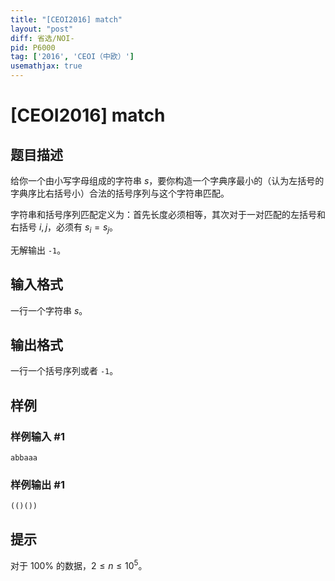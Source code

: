 ```yaml
---
title: "[CEOI2016] match"
layout: "post"
diff: 省选/NOI-
pid: P6000
tag: ['2016', 'CEOI（中欧）']
usemathjax: true
---
```


# [CEOI2016] match
## 题目描述

给你一个由小写字母组成的字符串 $s$，要你构造一个字典序最小的（认为左括号的字典序比右括号小）合法的括号序列与这个字符串匹配。

字符串和括号序列匹配定义为：首先长度必须相等，其次对于一对匹配的左括号和右括号 $i,j$，必须有 $s_i=s_j$。


无解输出 `-1`。
## 输入格式

一行一个字符串 $s$。
## 输出格式

一行一个括号序列或者 `-1`。
## 样例

### 样例输入 #1
```
abbaaa
```
### 样例输出 #1
```
(()())
```
## 提示

对于 $100\%$ 的数据，$2\le n\le 10^5$。
